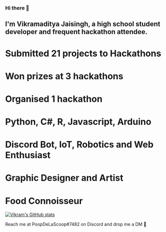 ### Hi there 👋

## I'm Vikramaditya Jaisingh, a high school student developer and frequent hackathon attendee.

# Submitted 21 projects to Hackathons
# Won prizes at 3 hackathons
# Organised 1 hackathon
# Python, C#, R, Javascript, Arduino
# Discord Bot, IoT, Robotics and Web Enthusiast
# Graphic Designer and Artist
# Food Connoisseur

[![Vikram's GitHub stats](https://github-readme-stats.vercel.app/api?username=Vik0105&count_private=true&show_icons=true&theme=dark)](https://github.com/anuraghazra/github-readme-stats)



Reach me at PoopDeLaScoop#7482 on Discord and drop me a DM 🙂

<!--
- 🔭 I’m currently working on ...
- 🌱 I’m currently learning ...
- 👯 I’m looking to collaborate on ...
- 🤔 I’m looking for help with ...
- 💬 Ask me about ...
- 📫 How to reach me: ...
- 😄 Pronouns: ...
- ⚡ Fun fact: ...
-->
